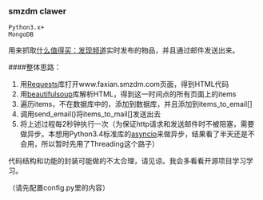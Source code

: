 ### smzdm clawer

	Python3.x+
	MongoDB

用来抓取[什么值得买：发现频道](http://www.faxian.smzdm.com)实时发布的物品，并且通过邮件发送出来。

####整体思路：
1.  用[Requests](http://www.python-requests.org/en/master/)库打开www.faxian.smzdm.com页面，得到HTML代码
2.  用[beautifulsoup](https://www.crummy.com/software/BeautifulSoup/bs4/doc/)库解析HTML，得到这一时间点的所有页面上的items
3. 遍历items，不在数据库中的，添加到数据库，并且添加到items_to_email[]
4. 调用send_email()将items_to_mail[]发送出去
5.  将上述过程每2秒钟执行一次（为保证http请求和发送邮件时不被阻塞，需要做异步。本想用Python3.4标准库的[asyncio](https://docs.python.org/3.5/library/asyncio.html)来做异步，结果看了半天还是不会用，所以暂时先用了Threading这个路子）


代码结构和功能的封装可能做的不太合理，请见谅。我会多看看开源项目学习学习。

（请先配置config.py里的内容）